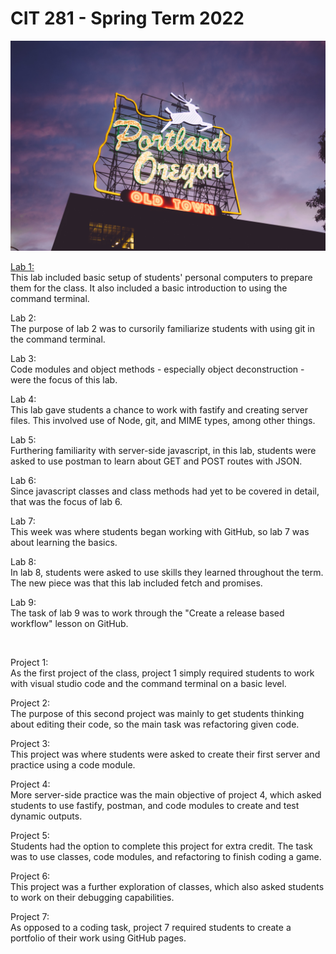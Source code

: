 # CIT 281 - Spring Term 2022<br>
![Portland Neon Sign](zack-spear-ZB_Ns0hVZNk-unsplash.jpg)

[Lab 1:](https://slynsky.github.io/cit281-lab1/)<br>
This lab included basic setup of students' personal computers to prepare them for the class. It also included a basic introduction to using the command terminal.

Lab 2:<br>
The purpose of lab 2 was to cursorily familiarize students with using git in the command terminal.

Lab 3:<br>
Code modules and object methods - especially object deconstruction - were the focus of this lab.

Lab 4:<br> 
This lab gave students a chance to work with fastify and creating server files. This involved use of Node, git, and MIME types, among other things.

Lab 5:<br> 
Furthering familiarity with server-side javascript, in this lab, students were asked to use postman to learn about GET and POST routes with JSON.

Lab 6:<br> 
Since javascript classes and class methods had yet to be covered in detail, that was the focus of lab 6.

Lab 7:<br> 
This week was where students began working with GitHub, so lab 7 was about learning the basics.

Lab 8:<br> 
In lab 8, students were asked to use skills they learned throughout the term. The new piece was that this lab included fetch and promises.

Lab 9:<br> 
The task of lab 9 was to work through the "Create a release based workflow" lesson on GitHub.
<br>

<br>

Project 1:<br> 
As the first project of the class, project 1 simply required students to work with visual studio code and the command terminal on a basic level.

Project 2:<br> 
The purpose of this second project was mainly to get students thinking about editing their code, so the main task was refactoring given code.

Project 3:<br> 
This project was where students were asked to create their first server and practice using a code module.

Project 4:<br> 
More server-side practice was the main objective of project 4, which asked students to use fastify, postman, and code modules to create and test dynamic outputs.

Project 5:<br> 
Students had the option to complete this project for extra credit. The task was to use classes, code modules, and refactoring to finish coding a game.

Project 6:<br> 
This project was a further exploration of classes, which also asked students to work on their debugging capabilities.

Project 7:<br> 
As opposed to a coding task, project 7 required students to create a portfolio of their work using GitHub pages.
